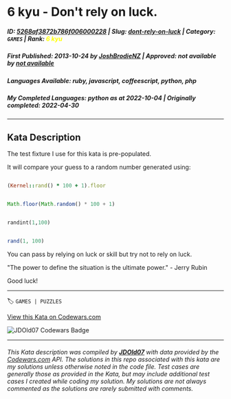 # 6 kyu - Don't rely on luck.

##### **ID**: [5268af3872b786f006000228](https://www.codewars.com/kata/5268af3872b786f006000228) | **Slug**: [dont-rely-on-luck](https://www.codewars.com/kata/5268af3872b786f006000228) | **Category**: `GAMES` | **Rank**: <span style="color:yellow">6 kyu</span>

##### **First Published**: 2013-10-24 ***by*** [JoshBrodieNZ](https://www.codewars.com/users/JoshBrodieNZ) | **Approved**: *not available* ***by*** [*not available*](*https://www.codewars.com*)

##### **Languages Available**: ruby, javascript, coffeescript, python, php

##### **My Completed Languages**: python ***as at*** 2022-10-04 | **Originally completed**: 2022-04-30

---

## Kata Description


The test fixture I use for this kata is pre-populated.



It will compare your guess to a random number generated using:



```ruby 

(Kernel::rand() * 100 + 1).floor

```

```javascript

Math.floor(Math.random() * 100 + 1)

```

```python

randint(1,100)

```

```php

rand(1, 100)

```



You can pass by relying on luck or skill but try not to rely on luck.



"The power to define the situation is the ultimate power." - Jerry Rubin



Good luck!

---


🏷 `GAMES | PUZZLES`


[View this Kata on Codewars.com](https://www.codewars.com/kata/5268af3872b786f006000228)

![](https://www.codewars.com/users/jdold07/badges/large "JDOld07 Codewars Badge")

---

###### *This Kata description was compiled by [**JDOld07**](https://tpstech.dev) with data provided by the [Codewars.com](https://www.codewars.com) API.  The solutions in this repo associated with this kata are my solutions unless otherwise noted in the code file.  Test cases are generally those as provided in the Kata, but may include additional test cases I created while coding my solution.  My solutions are not always commented as the solutions are rarely submitted with comments.*

